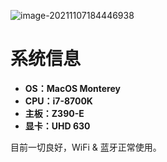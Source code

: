 ![image-20211107184446938](https://i.loli.net/2021/11/07/yOGtlfB25oZUVhn.png)

# 系统信息

- **OS：MacOS Monterey**
- **CPU：i7-8700K**
- **主板：Z390-E**
- **显卡：UHD 630**

目前一切良好，WiFi & 蓝牙正常使用。

